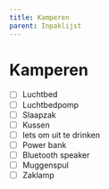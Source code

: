 ```yaml
---
title: Kamperen
parent: Inpaklijst
---
```


# Kamperen

- [ ] Luchtbed
- [ ] Luchtbedpomp
- [ ] Slaapzak
- [ ] Kussen
- [ ] Iets om uit te drinken
- [ ] Power bank
- [ ] Bluetooth speaker
- [ ] Muggenspul
- [ ] Zaklamp
